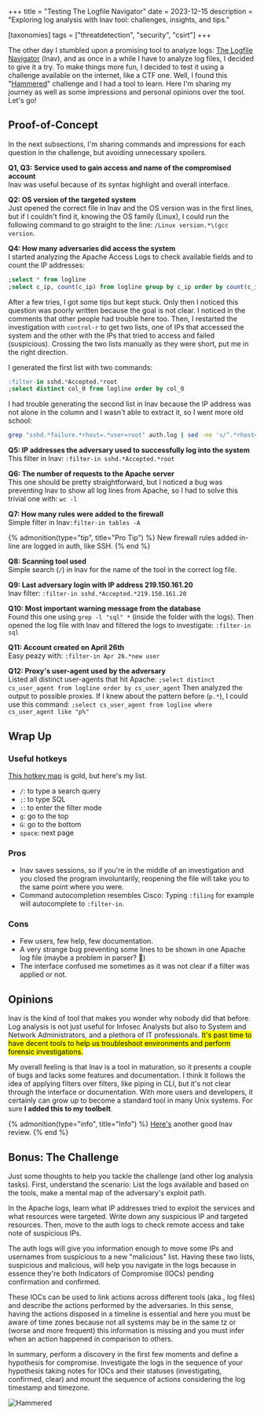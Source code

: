 +++
title = "Testing The Logfile Navigator"
date  = 2023-12-15
description = "Exploring log analysis with lnav tool: challenges, insights, and tips."

[taxonomies]
tags = ["threatdetection", "security", "csirt"]
+++


The other day I stumbled upon a promising tool to analyze logs: [The Logfile Navigator](https://lnav.org/) (lnav), and as once in a while I have to analyze log files, I decided to give it a try.  To make things more fun, I decided to test it using a challenge available on the internet, like a CTF one.  Well, I found this "[Hammered](https://cyberdefenders.org/blueteam-ctf-challenges/42)" challenge and I had a tool to learn.  Here I'm sharing my journey as well as some impressions and personal opinions over the tool.  Let's go!


## Proof-of-Concept
In the next subsections, I'm sharing commands and impressions for each question in the challenge, but avoiding unnecessary spoilers.

**Q1, Q3: Service used to gain access and name of the compromised account**  
lnav was useful because of its syntax highlight and overall interface.

**Q2: OS version of the targeted system**  
Just opened the correct file in lnav and the OS version was in the first lines, but if I couldn't find it, knowing the OS family (Linux), I could run the following command to go straight to the line: `/Linux version.*\(gcc version`.

**Q4: How many adversaries did access the system**  
I started analyzing the Apache Access Logs to check available fields and to count the IP addresses:  

```sql
;select * from logline
;select c_ip, count(c_ip) from logline group by c_ip order by count(c_ip) desc
```

After a few tries, I got some tips but kept stuck.  Only then I noticed this question was poorly written because the goal is not clear. I noticed in the comments that other people had trouble here too.  Then, I restarted the investigation with `control-r` to get two lists, one of IPs that accessed the system and the other with the IPs that tried to access and failed (suspicious).  Crossing the two lists manually as they were short, put me in the right direction.

I generated the first list with two commands: 

```sql
:filter-in sshd.*Accepted.*root
;select distinct col_0 from logline order by col_0
```

I had trouble generating the second list in lnav because the IP address was not alone in the column and I wasn't able to extract it, so I went more old school:

```sh
grep "sshd.*failure.*rhost=.*user=root" auth.log | sed -ne 's/^.*rhost=\([0-9.]*\).*$/\1/p' | sort -n | uniq
```

**Q5: IP addresses the adversary used to successfully log into the system**  
This filter in lnav: `:filter-in sshd.*Accepted.*root`

**Q6: The number of requests to the Apache server**  
This one should be pretty straightforward, but I noticed a bug was preventing lnav to show all log lines from Apache, so I had to solve this trivial one with: `wc -l`

**Q7: How many rules were added to the firewall**  
Simple filter in lnav`:filter-in tables -A`  

{% admonition(type="tip", title="Pro Tip") %}
New firewall rules added in-line are logged in auth, like SSH.
{% end %}

**Q8: Scanning tool used**  
Simple search (`/`) in lnav for the name of the tool in the correct log file.

**Q9: Last adversary login with IP address 219.150.161.20**  
lnav filter: `:filter-in sshd.*Accepted.*219.150.161.20`

**Q10: Most important warning message from the database**  
Found this one using `grep -l "sql" *` (inside the folder with the logs).  Then opened the log file with lnav and filtered the logs to investigate: `:filter-in sql`

**Q11: Account created on April 26th**  
Easy peazy with: `:filter-in Apr 26.*new user`

**Q12: Proxy's user-agent used by the adversary**  
Listed all distinct user-agents that hit Apache: `;select distinct cs_user_agent from logline order by cs_user_agent` Then analyzed the output to possible proxies.  If I knew about the pattern before (`p.*`), I could use this command: `;select cs_user_agent from logline where cs_user_agent like "p%"`


## Wrap Up
### Useful hotkeys
[This hotkey map](https://docs.lnav.org/en/latest/hotkeys.html) is gold, but here's my list.

- `/`: to type a search query
- `;`: to type SQL
- `:`: to enter the filter mode
- `g`: go to the top
- `G`: go to the bottom
- `space`: next page

### Pros
- lnav saves sessions, so if you're in the middle of an investigation and you closed the program involuntarily, reopening the file will take you to the same point where you were.
- Command autocompletion resembles Cisco: Typing `:filing` for example will autocomplete to `:filter-in`.

### Cons
- Few users, few help, few documentation.
- A very strange bug preventing some lines to be shown in one Apache log file (maybe a problem in parser? 🤔)
- The interface confused me sometimes as it was not clear if a filter was applied or not.


## Opinions
lnav is the kind of tool that makes you wonder why nobody did that before.  Log analysis is not just useful for Infosec Analysts but also to System and Network Administrators, and a plethora of IT professionals.  <mark>It's past time to have decent tools to help us troubleshoot environments and perform forensic investigations.</mark>

My overall feeling is that lnav is a tool in maturation, so it presents a couple of bugs and lacks some features and documentation.  I think it follows the idea of applying filters over filters, like piping in CLI, but it's not clear through the interface or documentation.  With more users and developers, it certainly can grow up to become a standard tool in many Unix systems.  For sure **I added this to my toolbelt**.

{% admonition(type="info", title="Info") %}
[Here's](https://www.youtube.com/watch?v=RurEIYFZyZI) another good lnav review.
{% end %}


## Bonus: The Challenge
Just some thoughts to help you tackle the challenge (and other log analysis tasks).  First, understand the scenario: List the logs available and based on the tools, make a mental map of the adversary's exploit path.

In the Apache logs, learn what IP addresses tried to exploit the services and what resources were targeted.  Write down any suspicious IP and targeted resources.  Then, move to the auth logs to check remote access and take note of suspicious IPs.

The auth logs will give you information enough to move some IPs and usernames from suspicious to a new "malicious" list.  Having these two lists, suspicious and malicious, will help you navigate in the logs because in essence they're both Indicators of Compromise (IOCs) pending confirmation and confirmed.

These IOCs can be used to link actions across different tools (aka., log files) and describe the actions performed by the adversaries.  In this sense, having the actions disposed in a timeline is essential and here you must be aware of time zones because not all systems may be in the same tz or (worse and more frequent) this information is missing and you must infer when an action happened in comparison to others.

In summary, perform a discovery in the first few moments and define a hypothesis for compromise.  Investigate the logs in the sequence of your hypothesis taking notes for IOCs and their statuses (investigating, confirmed, clear) and mount the sequence of actions considering the log timestamp and timezone.

![Hammered](/images/sshot-hammered.png "Hammered challenge done with success")
